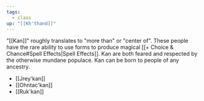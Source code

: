 ```yaml
---
tags:
  - class
up: "[[Kh'thand]]"
---
```

"[[Kan]]" roughly translates to "more than" or "center of". These people have the rare ability to use forms to produce magical [[+ Choice & Chance#Spell Effects|Spell Effects]]. Kan are both feared and respected by the otherwise mundane populace. Kan can be born to people of any ancestry. 

- [[Jrey'kan]] 
- [[Ohntac'kan]] 
- [[Ruk'kan]] 